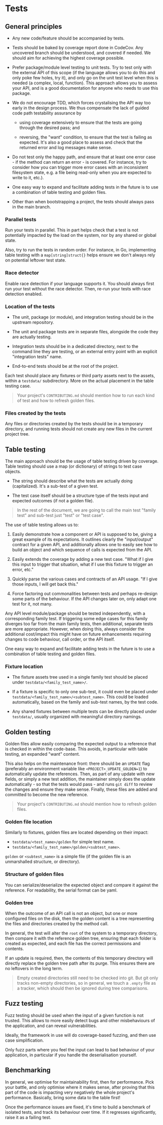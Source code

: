 # Tests

## General principles

* Any new code/feature should be accompanied by tests.

* Tests should be baked by coverage report done in CodeCov.
  Any uncovered branch should be understood, and covered if needed.
  We should aim for achieving the highest coverage possible.

* Prefer package/module level testing to unit tests.  Try to test only
  with the external API of this scope (if the language allows you to
  do this and only poke few holes, try it), and only go on the unit
  test level when this is needed (a complex, local, function).  This
  approach allows you to assess your API, and is a good documentation
  for anyone who needs to use this package.

* We do not encourage TDD, which forces crystalising the API way too
  early in the design process.  We thus compensate the lack of guided
  code path testability assurance by

  * using coverage extensively to ensure that the tests are going
    through the desired pass; and

  * reversing, the "want" condition, to ensure that the test is
    failing as expected.  It's also a good place to assess and check
    that the returned error and log messages make sense.

* Do not test only the happy path, and ensure that at least one
  error case - if the method can return an error - is covered.  For
  instance, try to consider how you can trigger more error cases with
  an inconsistent filesystem state, e.g. a file being read-only when
  you are expected to write to it, etc.).

* One easy way to expand and facilitate adding tests in the future is
  to use a combination of table testing and golden files.

* Other than when bootstrapping a project, the tests should always
  pass in the main branch.

### Parallel tests

Run your tests in parallel.  This in part helps check that a test is
not potentially impacted by the load on the system, nor by any shared
or global state.

Also, try to run the tests in random order.  For instance, in Go,
implementing table testing with a `map[string]struct{}` helps ensure
we don't always rely on potential leftover test state.

### Race detector

Enable race detection if your language supports it.  You should always
first run your test without the race detector.  Then, re-run your
tests with race detection enabled.

### Location of the tests

* The unit, package (or module), and integration testing should be in
  the upstream repository.

* The unit and package tests are in separate files, alongside the code
  they are actually testing.

* Integration tests should be in a dedicated directory, next to the
  command line they are testing, or an external entry point with an
  explicit "integration tests" name.

* End-to-end tests should be at the root of the project.

Each test should place any fixtures or third party assets next to
the assets, within a `testdata/` subdirectory.  More on the actual
placement in the table testing case.

> Your project's `CONTRIBUTING.md` should mention how to run each kind
> of test and how to refresh golden files.

### Files created by the tests

Any files or directories created by the tests should be in a temporary
directory, and running tests should not create any new files in the
current project tree.

## Table testing

The main approach should be the usage of table testing driven by
coverage.  Table testing should use a map (or dictionary) of strings
to test case objects.

* The string should describe what the tests are actually doing
  (capitalized).  It's a sub-test of a given test.

* The test case itself should be a structure type of the tests input
  and expected outcomes (if not a golden file).

> In the rest of the document, we are going to call the main test
> "family test" and sub-test just "test" or "test case".

The use of table testing allows us to:

1. Easily demonstrate how a component or API is supposed to be, giving
   a great example of its expectations.  It outlines clearly the
   "input/output" contract for a given API, and additionally allows one
   to easily see how to build an object and which sequence of calls is
   expected from the API.

2. Easily extends the coverage by adding a new test case.  "What if
   I give this input to trigger that situation, what if I use this
   fixture to trigger an error, etc."

3. Quickly parse the various cases and contracts of an API usage.
   "If I give those inputs, I will get back this."

4. Force factoring out commonalities between tests and perhaps
   re-design some parts of the behaviour.  If the API changes
   later on, only adapt one test for it, not many.

Any API level module/package should be tested independently, with a
corresponding family test.  If triggering some edge cases for this
family diverges too far from the main family tests, then additional,
separate tests are more appropriate.  However, when doing this,
always consider the additional cost/impact this might have on future
enhancements requiring changes to code behaviour, call order, or the
API itself.

One easy way to expand and facilitate adding tests in the future is to
use a combination of table testing and golden files.

### Fixture location

* The fixture assets tree used in a single family test should be
  placed under `testdata/<family_test_name>/`.

* If a fixture is specific to only one sub-test, it could even be
  placed under `testdata/<family_test_name>/<subtest_name>`.  This
  could be loaded automatically, based on the family and sub-test
  names, by the test code.

* Any shared fixtures between multiple tests can be directly placed
  under `testdata/`, usually organized with meaningful directory
  namings.

## Golden testing

Golden files allow easily comparing the expected output to a reference
that is checked in within the code-base.  This avoids, in particular
with table testing, an expanded "want" content.

This also helps on the maintenance front: there should be
an `UPDATE` flag (preferably an environment variable like
`<PROJECT>_UPDATE_GOLDEN=1`) to automatically update the
references.  Then, as part of any update with new fields,
or simply a new test addition, the maintainer simply does the
update automatically - so that the tests would pass - and runs
`git diff` to review the changes and ensure they make sense.
Finally, these files are added and committed to become the new
reference.

> Your project's `CONTRIBUTING.md` should mention how to refresh
> golden files.

### Golden file location

Similarly to fixtures, golden files are located depending on their
impact:

* `testdata/<test_name>/golden` for simple test name.
* `testdata/<family_test_name>/golden/<subtest_name>`.

`golden` or `<subtest_name>` is a simple file (if the golden file is
an unmarshalled structure, or directory).

### Structure of golden files

You can serialize/deserialize the expected object and compare it
against the reference.  For readability, the serial format can be
yaml.

### Golden tree

When the outcome of an API call is not an object, but one or more
configured files on the disk, then the golden content is a tree
representing the files and directories created by the method call.

In general, the test will alter the `root` of the system to a
temporary directory, then compare it with the reference golden tree,
ensuring that each folder is created as expected, and each file has
the correct permissions and contents.

If an update is required, then, the contents of this temporary
directory will directly replace the golden tree path after its
purge.  This ensures there are no leftovers in the long term.

> Empty created directories still need to be checked into git.
> But git only tracks non-empty directories, so in general,
> we touch a `.empty` file as a tracker, which should then be
> ignored during tree comparisons.

## Fuzz testing

Fuzz testing should be used when the input of a given function is
not trusted.  This allows to more easily detect bugs and other
misbehaviours of the application, and can reveal vulnerabilities.

Ideally, the framework in use will do coverage-based fuzzing,
and then use case simplification.

Only fuzz parts where you feel the input can lead to bad behaviour of
your application, in particular if you handle the deserialisation
yourself.

## Benchmarking

In general, we optimise for maintainability first, then for
performance.  Pick your battle, and only optimise where it makes
sense, after proving that this part of the code is impacting very
negatively the whole project's performance.  Basically, bring some
data to the table first!

Once the performance issues are fixed, it's time to build a benchmark
of isolated tests, and track its behaviour over time.  If it regresses
significantly, raise it as a failing test.
